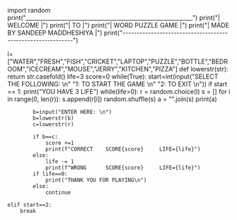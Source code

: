 import random
print("___________________________________________________________")
print("|                        WELCOME                           |")
print("|                          TO                              |")
print("|                    WORD PUZZLE GAME                      |")
print("|              MADE BY SANDEEP MADDHESHIYA                 |")
print("------------------------------------------------------------")

l=["WATER","FRESH","FISH","CRICKET","LAPTOP","PUZZLE","BOTTLE","BEDROOM","ICECREAM","MOUSE","JERRY","KITCHEN","PIZZA"]
def lowerstr(str):
    return str.casefold()
life=3
score=0
while(True):
    start=int(input("SELECT THE FOLLOWING: \n"
                    "1: TO START THE GAME \n"
                    "2: TO EXIT \n"))
    if start == 1:
        print("YOU HAVE 3 LIFE")
        while(life>0):
            r = random.choice(l)
            s = []
            for i in range(0, len(r)):
                s.append(r[i])
            random.shuffle(s)
            a = "".join(s)
            print(a)

            b=input("ENTER HERE: \n")
            b=lowerstr(b)
            c=lowerstr(r)

            if b==c:
                score +=1
                print(f"CORRECT    SCORE{score}     LIFE={life}")
            else:
                life -= 1
                print(f"WRONG      SCORE{score}     LIFE={life}")
            if life==0:
                print("THANK YOU FOR PLAYING\n")
            else:
                continue

    elif start==2:
        break
